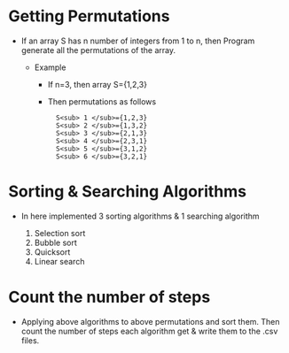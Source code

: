 # Getting Permutations #

* If an array S has n number of integers from 1 to n, then Program generate all the permutations of the array.

	* Example

		* If n=3, then array S={1,2,3}

		* Then permutations as follows

				S<sub> 1 </sub>={1,2,3}
				S<sub> 2 </sub>={1,3,2}
				S<sub> 3 </sub>={2,1,3}
				S<sub> 4 </sub>={2,3,1}
				S<sub> 5 </sub>={3,1,2}
				S<sub> 6 </sub>={3,2,1}


# Sorting & Searching Algorithms #

* In here implemented 3 sorting algorithms & 1 searching algorithm
	
	1. Selection sort
	2. Bubble sort
	3. Quicksort
	4. Linear search


# Count the number of steps #

* Applying above algorithms to above permutations and sort them. Then count the number of steps each algorithm get & write them to the .csv files.